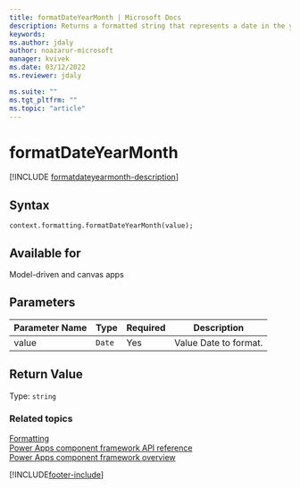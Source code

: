 ```yaml
---
title: formatDateYearMonth | Microsoft Docs
description: Returns a formatted string that represents a date in the year month format.
keywords:
ms.author: jdaly
author: noazarur-microsoft
manager: kvivek
ms.date: 03/12/2022
ms.reviewer: jdaly

ms.suite: ""
ms.tgt_pltfrm: ""
ms.topic: "article"
---
```


# formatDateYearMonth

[!INCLUDE [formatdateyearmonth-description](includes/formatdateyearmonth-description.md)]

## Syntax

`context.formatting.formatDateYearMonth(value);`

## Available for 

Model-driven and canvas apps

## Parameters

| Parameter Name|Type|Required|Description|
| ------------- |----|--------|-----------|
|value|`Date`|Yes|Value Date to format.|

## Return Value

Type: `string`


### Related topics

[Formatting](../formatting.md)<br/>
[Power Apps component framework API reference](../../reference/index.md)<br/>
[Power Apps component framework overview](../../overview.md)

[!INCLUDE[footer-include](../../../../includes/footer-banner.md)]